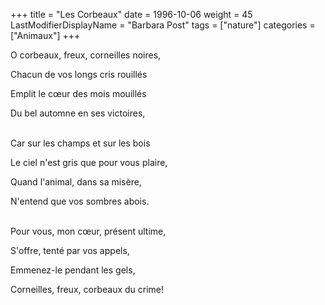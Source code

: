 +++
title = "Les Corbeaux"
date = 1996-10-06
weight = 45
LastModifierDisplayName = "Barbara Post"
tags = ["nature"]
categories = ["Animaux"]
+++

O corbeaux, freux, corneilles noires,

Chacun de vos longs cris rouillés

Emplit le cœur des mois mouillés

Du bel automne en ses victoires,

 \
Car sur les champs et sur les bois

Le ciel n'est gris que pour vous plaire,

Quand l'animal, dans sa misère,

N'entend que vos sombres abois.

 \
Pour vous, mon cœur, présent ultime,

S'offre, tenté par vos appels,

Emmenez-le pendant les gels,

Corneilles, freux, corbeaux du crime!
